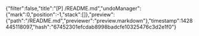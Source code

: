 {"filter":false,"title":"[P] /README.md","undoManager":{"mark":0,"position":-1,"stack":[]},"preview":{"path":"/README.md","previewer":"preview.markdown"},"timestamp":1428445118097,"hash":"67452301efcdab8998badcfe10325476c3d2e1f0"}